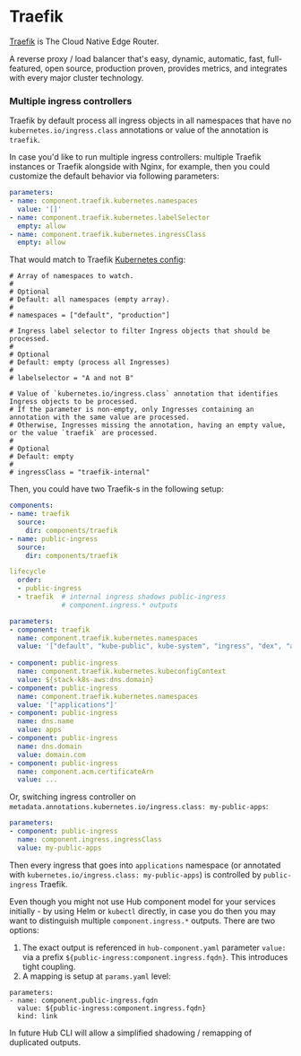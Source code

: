 # Traefik

[Traefik](https://traefik.io) is The Cloud Native Edge Router.

A reverse proxy / load balancer that's easy, dynamic, automatic, fast, full-featured, open source, production proven, provides metrics, and integrates with every major cluster technology.

### Multiple ingress controllers

Traefik by default process all ingress objects in all namespaces that have no `kubernetes.io/ingress.class` annotations or value of the annotation is `traefik`.

In case you'd like to run multiple ingress controllers: multiple Traefik instances or Traefik alongside with Nginx, for example, then you could customize the default behavior via following parameters:

```yaml
parameters:
- name: component.traefik.kubernetes.namespaces
  value: '[]'
- name: component.traefik.kubernetes.labelSelector
  empty: allow
- name: component.traefik.kubernetes.ingressClass
  empty: allow
```

That would match to Traefik [Kubernetes config](https://docs.traefik.io/configuration/backends/kubernetes/):

```
# Array of namespaces to watch.
#
# Optional
# Default: all namespaces (empty array).
#
# namespaces = ["default", "production"]

# Ingress label selector to filter Ingress objects that should be processed.
#
# Optional
# Default: empty (process all Ingresses)
#
# labelselector = "A and not B"

# Value of `kubernetes.io/ingress.class` annotation that identifies Ingress objects to be processed.
# If the parameter is non-empty, only Ingresses containing an annotation with the same value are processed.
# Otherwise, Ingresses missing the annotation, having an empty value, or the value `traefik` are processed.
#
# Optional
# Default: empty
#
# ingressClass = "traefik-internal"
```

Then, you could have two Traefik-s in the following setup:

```yaml
components:
- name: traefik
  source:
    dir: components/traefik
- name: public-ingress
  source:
    dir: components/traefik

lifecycle
  order:
  - public-ingress
  - traefik  # internal ingress shadows public-ingress
             # component.ingress.* outputs

parameters:
- component: traefik
  name: component.traefik.kubernetes.namespaces
  value: '["default", "kube-public", kube-system", "ingress", "dex", "automation-hub"]'
  
- component: public-ingress
  name: component.traefik.kubernetes.kubeconfigContext
  value: ${stack-k8s-aws:dns.domain}
- component: public-ingress
  name: component.traefik.kubernetes.namespaces
  value: '["applications"]'
- component: public-ingress
  name: dns.name
  value: apps
- component: public-ingress
  name: dns.domain
  value: domain.com
- component: public-ingress
  name: component.acm.certificateArn
  value: ...
```

Or, switching ingress controller on `metadata.annotations.kubernetes.io/ingress.class: my-public-apps`:

```yaml
parameters:
- component: public-ingress
  name: component.ingress.ingressClass
  value: my-public-apps
```

Then every ingress that goes into `applications` namespace (or annotated with `kubernetes.io/ingress.class: my-public-apps`) is controlled by `public-ingress` Traefik. 

Even though you might not use Hub component model for your services initially - by using Helm or `kubectl` directly, in case you do then you may want to distinguish multiple `component.ingress.*` outputs. There are two options:

1. The exact output is referenced in `hub-component.yaml` parameter `value:` via a prefix `${public-ingress:component.ingress.fqdn}`. This introduces tight coupling.
2. A mapping is setup at `params.yaml` level:
```
parameters:
- name: component.public-ingress.fqdn
  value: ${public-ingress:component.ingress.fqdn}
  kind: link
```

In future Hub CLI will allow a simplified shadowing / remapping of duplicated outputs.
